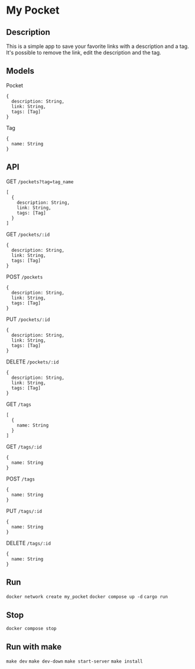 # My Pocket

## Description

This is a simple app to save your favorite links with a description and a tag. It's possible to remove the link, edit the description and the tag.

## Models

Pocket

```
{
  description: String,
  link: String,
  tags: [Tag]
}
```

Tag

```
{
  name: String
}
```
## API

GET `/pockets?tag=tag_name`
```
[
  {
    description: String,
    link: String,
    tags: [Tag]
  }
]
```

GET `/pockets/:id`
```
{
  description: String,
  link: String,
  tags: [Tag]
}
```

POST `/pockets`
```
{
  description: String,
  link: String,
  tags: [Tag]
}
```

PUT `/pockets/:id`
```
{
  description: String,
  link: String,
  tags: [Tag]
}
```

DELETE `/pockets/:id`
```
{
  description: String,
  link: String,
  tags: [Tag]
}
```

GET `/tags`
```
[
  {
    name: String
  }
]
```

GET `/tags/:id`
```
{
  name: String
}
```

POST `/tags`
```
{
  name: String
}
```

PUT `/tags/:id`
```
{
  name: String
}
```

DELETE `/tags/:id`
```
{
  name: String
}
```

## Run

`docker network create my_pocket`
`docker compose up -d`
`cargo run`

## Stop

`docker compose stop`

## Run with make

`make dev`
`make dev-down`
`make start-server`
`make install`
